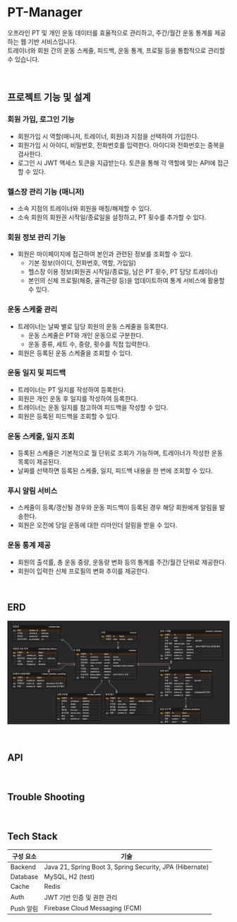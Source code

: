 # PT-Manager
오프라인 PT 및 개인 운동 데이터를 효율적으로 관리하고, 주간/월간 운동 통계를 제공하는 웹 기반 서비스입니다.  
트레이너와 회원 간의 운동 스케줄, 피드백, 운동 통계, 프로필 등을 통합적으로 관리할 수 있습니다.

<br>

## 프로젝트 기능 및 설계

### 회원 가입, 로그인 기능
- 회원가입 시 역할(매니저, 트레이너, 회원)과 지점을 선택하여 가입한다. 
- 회원가입 시 아이디, 비밀번호, 전화번호를 입력한다. 아이디와 전화번호는 중복을 검사한다.
- 로그인 시 JWT 액세스 토큰을 지급받는다. 토큰을 통해 각 역할에 맞는 API에 접근할 수 있다.

### 헬스장 관리 기능 (매니저)
- 소속 지점의 트레이너와 회원을 매칭/해제할 수 있다.
- 소속 회원의 회원권 시작일/종료일을 설정하고, PT 횟수를 추가할 수 있다.

### 회원 정보 관리 기능
- 회원은 마이페이지에 접근하여 본인과 관련된 정보를 조회할 수 있다.
  - 기본 정보(아이디, 전화번호, 역할, 가입일)
  - 헬스장 이용 정보(회원권 시작일/종료일, 남은 PT 횟수, PT 담당 트레이너)
  - 본인의 신체 프로필(체중, 골격근량 등)을 업데이트하여 통계 서비스에 활용할 수 있다.

### 운동 스케줄 관리
- 트레이너는 날짜 별로 담당 회원의 운동 스케줄을 등록한다.
	- 운동 스케줄은 PT와 개인 운동으로 구분한다.
	- 운동 종류, 세트 수, 중량, 횟수를 직접 입력한다.
- 회원은 등록된 운동 스케줄을 조회할 수 있다.
	
### 운동 일지 및 피드백
- 트레이너는 PT 일지를 작성하여 등록한다.
- 회원은 개인 운동 후 일지를 작성하여 등록한다.
- 트레이너는 운동 일지를 참고하여 피드백을 작성할 수 있다.
- 회원은 등록된 피드백을 조회할 수 있다.

### 운동 스케줄, 일지 조회
- 등록된 스케줄은 기본적으로 월 단위로 조회가 가능하며, 트레이너가 작성한 운동 목록이 제공된다.
- 날짜를 선택하면 등록된 스케줄, 일지, 피드백 내용을 한 번에 조회할 수 있다.
	
### 푸시 알림 서비스
- 스케줄이 등록/갱신될 경우와 운동 피드백이 등록된 경우 해당 회원에게 알림을 발송한다.
- 회원은 오전에 당일 운동에 대한 리마인더 알림을 받을 수 있다.

### 운동 통계 제공
- 회원의 출석률, 총 운동 중량, 운동량 변화 등의 통계를 주간/월간 단위로 제공한다.
- 회원이 입력한 신체 프로필의 변화 추이를 제공한다.

<br>

## ERD
![ERD](/docs/assets/erd.png)

<br>

## API

<br>

## Trouble Shooting

<br>

## Tech Stack
|구성 요소|	기술|
|---|---|
|Backend|Java 21, Spring Boot 3, Spring Security, JPA (Hibernate)|
|Database|MySQL, H2 (test)|
|Cache|Redis|
|Auth|JWT 기반 인증 및 권한 관리|
|Push 알림|Firebase Cloud Messaging (FCM)|